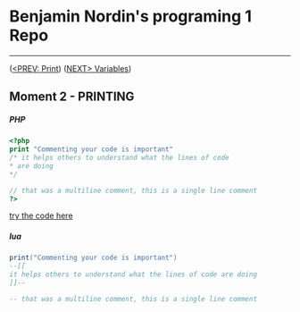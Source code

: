 #  Benjamin Nordin's programing 1 Repo #

***
([<PREV: Print](../print/code.md)) ([NEXT\> Variables](../variables/code.md))

##  Moment 2 - PRINTING ##

##### PHP #####

``` php
<?php
print "Commenting your code is important"
/* it helps others to understand what the lines of code
* are doing
*/

// that was a multiline comment, this is a single line comment
?>
```
[try the code here]()

##### lua #####
``` lua
print("Commenting your code is important")
--[[
it helps others to understand what the lines of code are doing
]]--

-- that was a multiline comment, this is a single line comment
```

<script src="//repl.it/embed/Kutx/0.js"></script>
